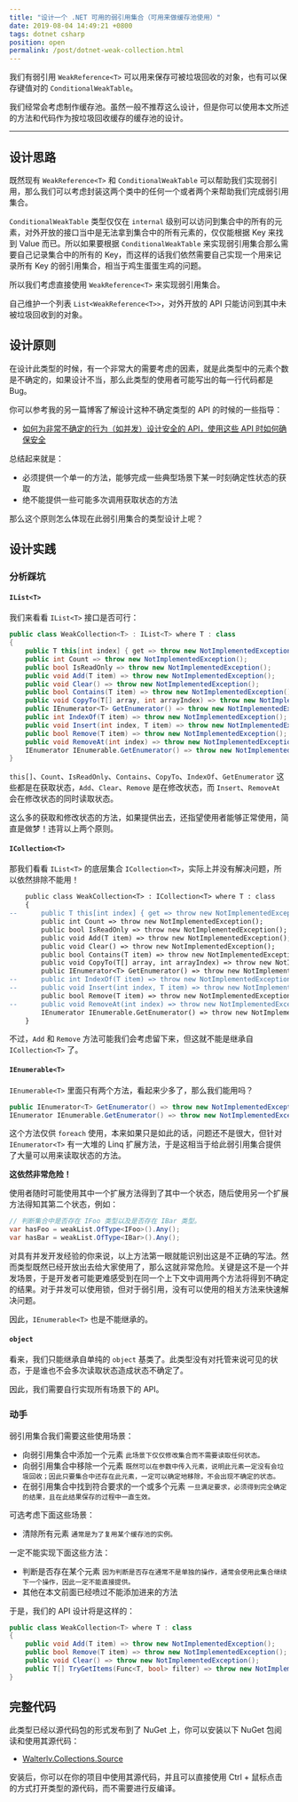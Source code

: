 ```yaml
---
title: "设计一个 .NET 可用的弱引用集合（可用来做缓存池使用）"
date: 2019-08-04 14:49:21 +0800
tags: dotnet csharp
position: open
permalink: /post/dotnet-weak-collection.html
---
```


我们有弱引用 `WeakReference<T>` 可以用来保存可被垃圾回收的对象，也有可以保存键值对的 `ConditionalWeakTable`。

我们经常会考虑制作缓存池。虽然一般不推荐这么设计，但是你可以使用本文所述的方法和代码作为按垃圾回收缓存的缓存池的设计。

---

<div id="toc"></div>

## 设计思路

既然现有 `WeakReference<T>` 和 `ConditionalWeakTable` 可以帮助我们实现弱引用，那么我们可以考虑封装这两个类中的任何一个或者两个来帮助我们完成弱引用集合。

`ConditionalWeakTable` 类型仅仅在 `internal` 级别可以访问到集合中的所有的元素，对外开放的接口当中是无法拿到集合中的所有元素的，仅仅能根据 Key 来找到 Value 而已。所以如果要根据 `ConditionalWeakTable` 来实现弱引用集合那么需要自己记录集合中的所有的 Key，而这样的话我们依然需要自己实现一个用来记录所有 Key 的弱引用集合，相当于鸡生蛋蛋生鸡的问题。

所以我们考虑直接使用 `WeakReference<T>` 来实现弱引用集合。

自己维护一个列表 `List<WeakReference<T>>`，对外开放的 API 只能访问到其中未被垃圾回收到的对象。

## 设计原则

在设计此类型的时候，有一个非常大的需要考虑的因素，就是此类型中的元素个数是不确定的，如果设计不当，那么此类型的使用者可能写出的每一行代码都是 Bug。

你可以参考我的另一篇博客了解设计这种不确定类型的 API 的时候的一些指导：

- [如何为非常不确定的行为（如并发）设计安全的 API，使用这些 API 时如何确保安全](/post/design-principles-of-uncertain-behavior)

总结起来就是：

- 必须提供一个单一的方法，能够完成一些典型场景下某一时刻确定性状态的获取
- 绝不能提供一些可能多次调用获取状态的方法

那么这个原则怎么体现在此弱引用集合的类型设计上呢？

## 设计实践

### 分析踩坑

#### `IList<T>`

我们来看看 `IList<T>` 接口是否可行：

```csharp
public class WeakCollection<T> : IList<T> where T : class
{
    public T this[int index] { get => throw new NotImplementedException(); set => throw new NotImplementedException(); }
    public int Count => throw new NotImplementedException();
    public bool IsReadOnly => throw new NotImplementedException();
    public void Add(T item) => throw new NotImplementedException();
    public void Clear() => throw new NotImplementedException();
    public bool Contains(T item) => throw new NotImplementedException();
    public void CopyTo(T[] array, int arrayIndex) => throw new NotImplementedException();
    public IEnumerator<T> GetEnumerator() => throw new NotImplementedException();
    public int IndexOf(T item) => throw new NotImplementedException();
    public void Insert(int index, T item) => throw new NotImplementedException();
    public bool Remove(T item) => throw new NotImplementedException();
    public void RemoveAt(int index) => throw new NotImplementedException();
    IEnumerator IEnumerable.GetEnumerator() => throw new NotImplementedException();
}
```

`this[]`、`Count`、`IsReadOnly`、`Contains`、`CopyTo`、`IndexOf`、`GetEnumerator` 这些都是在获取状态，`Add`、`Clear`、`Remove` 是在修改状态，而 `Insert`、`RemoveAt` 会在修改状态的同时读取状态。

这么多的获取和修改状态的方法，如果提供出去，还指望使用者能够正常使用，简直是做梦！违背以上两个原则。

#### `ICollection<T>`

那我们看看 `IList<T>` 的底层集合 `ICollection<T>`，实际上并没有解决问题，所以依然排除不能用！

```diff
    public class WeakCollection<T> : ICollection<T> where T : class
    {
--      public T this[int index] { get => throw new NotImplementedException(); set => throw new NotImplementedException(); }
        public int Count => throw new NotImplementedException();
        public bool IsReadOnly => throw new NotImplementedException();
        public void Add(T item) => throw new NotImplementedException();
        public void Clear() => throw new NotImplementedException();
        public bool Contains(T item) => throw new NotImplementedException();
        public void CopyTo(T[] array, int arrayIndex) => throw new NotImplementedException();
        public IEnumerator<T> GetEnumerator() => throw new NotImplementedException();
--      public int IndexOf(T item) => throw new NotImplementedException();
--      public void Insert(int index, T item) => throw new NotImplementedException();
        public bool Remove(T item) => throw new NotImplementedException();
--      public void RemoveAt(int index) => throw new NotImplementedException();
        IEnumerator IEnumerable.GetEnumerator() => throw new NotImplementedException();
    }
```

不过，`Add` 和 `Remove` 方法可能我们会考虑留下来，但这就不能是继承自 `ICollection<T>` 了。

#### `IEnumerable<T>`

`IEnumerable<T>` 里面只有两个方法，看起来少多了，那么我们能用吗？

```csharp
public IEnumerator<T> GetEnumerator() => throw new NotImplementedException();
IEnumerator IEnumerable.GetEnumerator() => throw new NotImplementedException();
```

这个方法仅供 `foreach` 使用，本来如果只是如此的话，问题还不是很大，但针对 `IEnumerator<T>` 有一大堆的 Linq 扩展方法，于是这相当于给此弱引用集合提供了大量可以用来读取状态的方法。

**这依然非常危险！**

使用者随时可能使用其中一个扩展方法得到了其中一个状态，随后使用另一个扩展方法得知其第二个状态，例如：

```csharp
// 判断集合中是否存在 IFoo 类型以及是否存在 IBar 类型。
var hasFoo = weakList.OfType<IFoo>().Any();
var hasBar = weakList.OfType<IBar>().Any();
```

对具有并发开发经验的你来说，以上方法第一眼就能识别出这是不正确的写法。然而类型既然已经开放出去给大家使用了，那么这就非常危险。关键是这不是一个并发场景，于是开发者可能更难感受到在同一个上下文中调用两个方法将得到不确定的结果。对于并发可以使用锁，但对于弱引用，没有可以使用的相关方法来快速解决问题。

因此，`IEnumerable<T>` 也是不能继承的。

#### `object`

看来，我们只能继承自单纯的 `object` 基类了。此类型没有对托管来说可见的状态，于是谁也不会多次读取状态造成状态不确定了。

因此，我们需要自行实现所有场景下的 API。

### 动手

弱引用集合我们需要这些使用场景：

- 向弱引用集合中添加一个元素 `此场景下仅仅修改集合而不需要读取任何状态。`
- 向弱引用集合中移除一个元素 `既然可以在参数中传入元素，说明此元素一定没有会垃圾回收；因此只要集合中还存在此元素，一定可以确定地移除，不会出现不确定的状态。`
- 在弱引用集合中找到符合要求的一个或多个元素 `一旦满足要求，必须得到完全确定的结果，且在此结果保存的过程中一直生效。`

可选考虑下面这些场景：

- 清除所有元素 `通常是为了复用某个缓存池的实例。`

一定不能实现下面这些方法：

- 判断是否存在某个元素 `因为判断是否存在通常不是单独的操作，通常会使用此集合继续下一个操作，因此一定不能直接提供。`
- 其他在本文前面已经喷过不能添加进来的方法

<!-- 另外，名字也不能叫做 `XxxCollection` 了，因为这会让人觉得这是一个确定的集合。可以参考并发集合中的 `ConcurrentBag` 的命名方式，这是一个容器，里面有不确定的元素。或者干脆按照其使用场景（业务）进行命名，叫做 `XxxMemoryCache`。 -->

于是，我们的 API 设计将是这样的：

```csharp
public class WeakCollection<T> where T : class
{
    public void Add(T item) => throw new NotImplementedException();
    public bool Remove(T item) => throw new NotImplementedException();
    public void Clear() => throw new NotImplementedException();
    public T[] TryGetItems(Func<T, bool> filter) => throw new NotImplementedException();
}
```

## 完整代码

此类型已经以源代码包的形式发布到了 NuGet 上，你可以安装以下 NuGet 包阅读和使用其源代码：

- [Walterlv.Collections.Source](https://www.nuget.org/packages/Walterlv.Collections.Source)

安装后，你可以在你的项目中使用其源代码，并且可以直接使用 Ctrl + 鼠标点击的方式打开类型的源代码，而不需要进行反编译。

